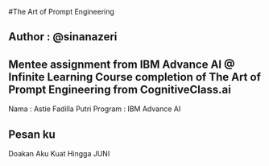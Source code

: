 #The Art of Prompt Engineering
## Author : @sinanazeri


Mentee assignment from IBM Advance AI @ Infinite Learning 
Course completion of The Art of Prompt Engineering from CognitiveClass.ai
---

Nama : Astie Fadilla Putri 
Program : IBM Advance AI
## Pesan ku 
Doakan Aku Kuat Hingga JUNI 
